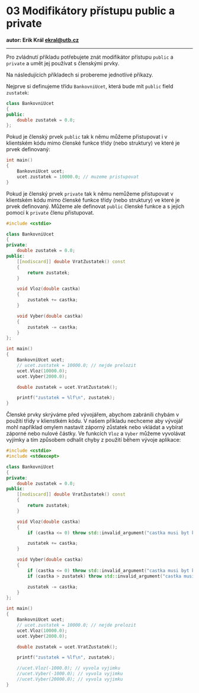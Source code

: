# 03 Modifikátory přístupu public a private

**autor: Erik Král ekral@utb.cz**

---

Pro zvládnutí příkladu potřebujete znát modifikátor přístupu `public` a `private` a umět jej používat s členskými prvky.

Na následujících příkladech si probereme jednotlivé příkazy. 

Nejprve si definujeme třídu `BankovniUcet`, která bude mít `public` field `zustatek`:

```c++
class BankovniUcet
{
public:
    double zustatek = 0.0;
};
```

Pokud je členský prvek `public` tak k němu můžeme přistupovat i v klientském kódu mimo členské funkce třídy (nebo struktury) ve které je prvek definovaný:

```c++
int main()
{
    BankovniUcet ucet;
    ucet.zustatek = 10000.0; // muzeme pristupovat
}
```

Pokud je členský prvek `private` tak k němu nemůžeme přistupovat v klientském kódu mimo členské funkce třídy (nebo struktury) ve které je prvek definovaný. Můžeme ale definovat `public` členské funkce a s jejich pomocí k `private` členu přistupovat.

```c++
#include <cstdio>

class BankovniUcet
{
private:
    double zustatek = 0.0;
public:
    [[nodiscard]] double VratZustatek() const
    {
        return zustatek;
    }

    void Vloz(double castka)
    {
        zustatek += castka;
    }

    void Vyber(double castka)
    {
        zustatek -= castka;
    }
};

int main()
{
    BankovniUcet ucet;
    // ucet.zustatek = 10000.0; // nejde prelozit
    ucet.Vloz(10000.0);
    ucet.Vyber(2000.0);

    double zustatek = ucet.VratZustatek();

    printf("zustatek = %lf\n", zustatek);
}
```

Členské prvky skrýváme před vývojářem, abychom zabránili chybám v použití třídy v klienstkém kódu. V našem příkladu nechceme aby vývojář mohl například omylem nastavit záporný zůstatek nebo vkládat a vybírat záporné nebo nulové částky. Ve funkcích `Vloz` a `Vyber` můžeme vyvolávat vyjímky a tím způsobem odhalit chyby z použití během vývoje aplikace:

```c++
#include <cstdio>
#include <stdexcept>

class BankovniUcet
{
private:
    double zustatek = 0.0;
public:
    [[nodiscard]] double VratZustatek() const
    {
        return zustatek;
    }

    void Vloz(double castka)
    {
        if (castka <= 0) throw std::invalid_argument("castka musi byt kladne cislo");

        zustatek += castka;
    }

    void Vyber(double castka)
    {
        if (castka <= 0) throw std::invalid_argument("castka musi byt kladne cislo");
        if (castka > zustatek) throw std::invalid_argument("castka musí být mensi nez zustatek");

        zustatek -= castka;
    }
};

int main()
{
    BankovniUcet ucet;
    // ucet.zustatek = 10000.0; // nejde prelozit
    ucet.Vloz(10000.0);
    ucet.Vyber(2000.0);

    double zustatek = ucet.VratZustatek();

    printf("zustatek = %lf\n", zustatek);

    //ucet.Vloz(-1000.0); // vyvola vyjimku
    //ucet.Vyber(-1000.0); // vyvola vyjimku
    //ucet.Vyber(20000.0); // vyvola vyjimku
}
```
